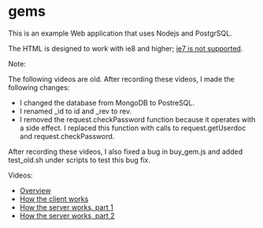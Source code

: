 gems
====

This is an example Web application that uses Nodejs and PostgrSQL.

The HTML is designed to work with ie8 and higher; [ie7 is not supported](http://theie7countdown.com/).

Note:

The following videos are old. After recording these videos,
I made the following changes:

* I changed the database from MongoDB to PostreSQL.
* I renamed \_id to id and \_rev to rev.
* I removed the request.checkPassword function because it operates with a side effect.
  I replaced this function with calls to request.getUserdoc and request.checkPassword.

After recording these videos, I also fixed a bug in buy_gem.js
and added test_old.sh under scripts to test this bug fix.

Videos:

- [Overview](http://youtu.be/ZY9M18nJ7IA)
- [How the client works](http://youtu.be/Ju-Ai55rFAs)
- [How the server works, part 1](http://youtu.be/TuOsxCl_2wo)
- [How the server works, part 2](http://youtu.be/awhe5O_LAUQ) 


